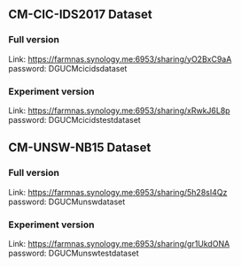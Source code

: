 ## CM-CIC-IDS2017 Dataset
### Full version
Link: https://farmnas.synology.me:6953/sharing/yO2BxC9aA<br>
password: DGUCMcicidsdataset
### Experiment version
Link: https://farmnas.synology.me:6953/sharing/xRwkJ6L8p<br>
password:  DGUCMcicidstestdataset

## CM-UNSW-NB15 Dataset
### Full version
Link: https://farmnas.synology.me:6953/sharing/5h28sI4Qz<br>
password: DGUCMunswdataset
### Experiment version
Link: https://farmnas.synology.me:6953/sharing/gr1UkdONA<br>
password:  DGUCMunswtestdataset
